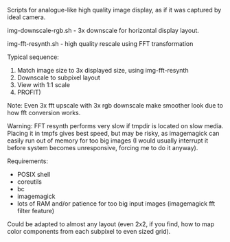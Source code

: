 Scripts for analogue-like high quality image display, as if it was captured
by ideal camera.

img-downscale-rgb.sh - 3x downscale for horizontal display layout.

img-fft-resynth.sh - high quality rescale using FFT transformation

Typical sequence:
1. Match image size to 3x displayed size, using img-fft-resynth
2. Downscale to subpixel layout
3. View with 1:1 scale
4. PROFIT)

Note: Even 3x fft upscale with 3x rgb downscale make smoother look due to how fft conversion works.

Warning:
FFT resynth performs very slow if tmpdir is located on slow media. Placing it in tmpfs gives best speed, but may be risky, as imagemagick can easily run out of memory for too big images (I would usually interrupt it before system becomes unresponsive, forcing me to do it anyway).

Requirements:
- POSIX shell
- coreutils
- bc
- imagemagick
- lots of RAM and/or patience for too big input images (imagemagick fft filter feature)

Could be adapted to almost any layout (even 2x2, if you find, how to map color components from each subpixel to even sized grid).
